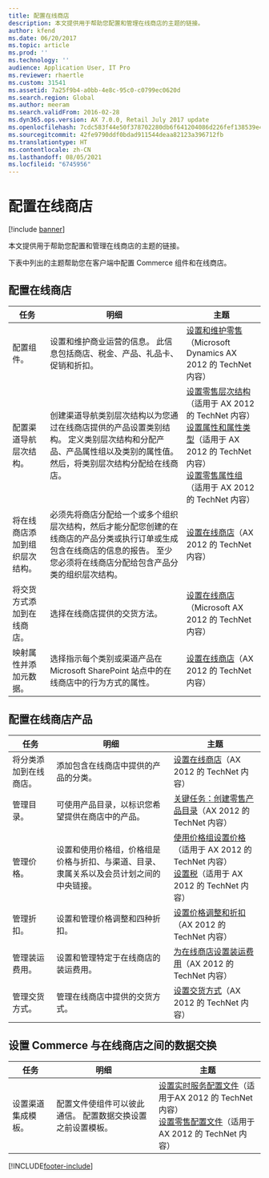 ```yaml
---
title: 配置在线商店
description: 本文提供用于帮助您配置和管理在线商店的主题的链接。
author: kfend
ms.date: 06/20/2017
ms.topic: article
ms.prod: ''
ms.technology: ''
audience: Application User, IT Pro
ms.reviewer: rhaertle
ms.custom: 31541
ms.assetid: 7a25f9b4-a0bb-4e8c-95c0-c0799ec0620d
ms.search.region: Global
ms.author: meeram
ms.search.validFrom: 2016-02-28
ms.dyn365.ops.version: AX 7.0.0, Retail July 2017 update
ms.openlocfilehash: 7cdc583f44e50f378702280db6f641204086d226fef138539e43d9787abe206e
ms.sourcegitcommit: 42fe9790ddf0bdad911544deaa82123a396712fb
ms.translationtype: HT
ms.contentlocale: zh-CN
ms.lasthandoff: 08/05/2021
ms.locfileid: "6745956"
---
```

# <a name="configure-online-stores"></a>配置在线商店

[!include [banner](../includes/banner.md)]

本文提供用于帮助您配置和管理在线商店的主题的链接。

下表中列出的主题帮助您在客户端中配置 Commerce 组件和在线商店。

## <a name="configure-an-online-store"></a>配置在线商店

| 任务                                                | 明细                                                                                                                                                                                                                                                                                                                                                   | 主题                                                                                                                                                                                                                                                                                                                                                                                                                                   |
|-----------------------------------------------------|-----------------------------------------------------------------------------------------------------------------------------------------------------------------------------------------------------------------------------------------------------------------------------------------------------------------------------------------------------------|------------------------------------------------------------------------------------------------------------------------------------------------------------------------------------------------------------------------------------------------------------------------------------------------------------------------------------------------------------------------------------------------------------------------------------------|
| 配置组件。                        | 设置和维护商业运营的信息。 此信息包括商店、税金、产品、礼品卡、促销和折扣。                                                                                                                                                                                                          | [设置和维护零售](/dynamicsax-2012/appuser-itpro/setting-up-and-maintaining-retail)（Microsoft Dynamics AX 2012 的 TechNet 内容）                                                                                                                                                                                                                                                                                          |
| 配置渠道导航层次结构。    | 创建渠道导航类别层次结构以为您通过在线商店提供的产品设置类别结构。 定义类别层次结构和分配产品、产品属性组以及类别的属性值。 然后，将类别层次结构分配给在线商店。                            | [设置零售层次结构](/dynamicsax-2012/appuser-itpro/set-up-a-retail-hierarchy)</br> （适用于 AX 2012 的 TechNet 内容）</br> [设置属性和属性类型](/dynamicsax-2012/appuser-itpro/set-up-attributes-and-attribute-types)（适用于 AX 2012 的 TechNet 内容）</br> [设置零售属性组](/dynamicsax-2012/appuser-itpro/set-up-retail-attribute-groups)（适用于 AX 2012 的 TechNet 内容） |
| 将在线商店添加到组织层次结构。 | 必须先将商店分配给一个或多个组织层次结构，然后才能分配您创建的在线商店的产品分类或执行订单或生成包含在线商店的信息的报告。 至少您必须将在线商店分配给包含产品分类的组织层次结构。 | [设置在线商店](/dynamicsax-2012/appuser-itpro/set-up-an-online-store)（AX 2012 的 TechNet 内容）                                                                                                                                                                                                                                                                                                     |
| 将交货方式添加到在线商店。          | 选择在线商店提供的交货方法。                                                                                                                                                                                                                                                                                                 | [设置在线商店](/dynamicsax-2012/appuser-itpro/set-up-an-online-store)（Microsoft AX 2012 的 TechNet 内容）                                                                                                                                                                                                                                                                                                     |
| 映射属性并添加元数据。                   | 选择指示每个类别或渠道产品在 Microsoft SharePoint 站点中的在线商店中的行为方式的属性。                                                                                                                                                                                              | [设置在线商店](/dynamicsax-2012/appuser-itpro/set-up-an-online-store)（AX 2012 的 TechNet 内容）                                                                                                                                                                                                                                                                                                     |

## <a name="configure-online-store-products"></a>配置在线商店产品

| 任务                                 | 明细                                                                                                                                           | 主题                                                                                                                                                                                                                                                                            |
|--------------------------------------|---------------------------------------------------------------------------------------------------------------------------------------------------|-----------------------------------------------------------------------------------------------------------------------------------------------------------------------------------------------------------------------------------------------------------------------------------|
| 将分类添加到在线商店。 | 添加包含在线商店中提供的产品的分类。                                                                  | [设置在线商店](/dynamicsax-2012/appuser-itpro/set-up-an-online-store)（AX 2012 的 TechNet 内容）                                                                                                                                              |
| 管理目录。                     | 可使用产品目录，以标识您希望提供在商店中的产品。                                                              | [关键任务：创建零售产品目录](/dynamicsax-2012/appuser-itpro/key-tasks-create-retail-product-catalogs)（AX 2012 的 TechNet 内容）                                                                                                                           |
| 管理价格。                       | 设置和使用价格组，价格组是价格与折扣、与渠道、目录、隶属关系以及会员计划之间的中央链接。 | [使用价格组设置价格](/dynamicsax-2012/appuser-itpro/setting-up-prices-using-price-groups)（适用于 AX 2012 的 TechNet 内容）</br> [设置税](/dynamicsax-2012/appuser-itpro/setting-up-taxes)（适用于 AX 2012 的 TechNet 内容） |
| 管理折扣。                    | 设置和管理价格调整和四种折扣。                                                                                  | [设置价格调整和折扣](/dynamicsax-2012/appuser-itpro/setting-up-price-adjustments-and-discounts)（AX 2012 的 TechNet 内容）                                                                                                                          |
| 管理装运费用。             | 设置和管理特定于在线商店的装运费用。                                                                     | [为在线商店设置装运费用](/dynamicsax-2012/appuser-itpro/set-up-shipping-charges-for-online-stores)（AX 2012 的 TechNet 内容）                                                                                                                           |
| 管理交货方式。            | 管理在线商店中提供的交货方式。                                                                                        | [设置交货方式](/dynamicsax-2012/appuser-itpro/set-up-modes-of-delivery)（AX 2012 的 TechNet 内容）                                                                                                                                            |

## <a name="set-up-data-exchange-between-commerce-and-the-online-store"></a>设置 Commerce 与在线商店之间的数据交换

| 任务                                 | 明细                                                                                                                               | 主题                                                                                                                                                                                                                                                                                  |
|--------------------------------------|---------------------------------------------------------------------------------------------------------------------------------------|-----------------------------------------------------------------------------------------------------------------------------------------------------------------------------------------------------------------------------------------------------------------------------------------|
| 设置渠道集成模板。 | 配置文件使组件可以彼此通信。 配置数据交换设置之前设置模板。 | [设置实时服务配置文件](/dynamicsax-2012/appuser-itpro/set-up-a-real-time-service-profile)（适用于AX 2012 的 TechNet 内容）</br> [设置零售配置文件](/dynamicsax-2012/appuser-itpro/set-up-a-channel-profile)（适用于AX 2012 的 TechNet 内容） |







[!INCLUDE[footer-include](../../includes/footer-banner.md)]